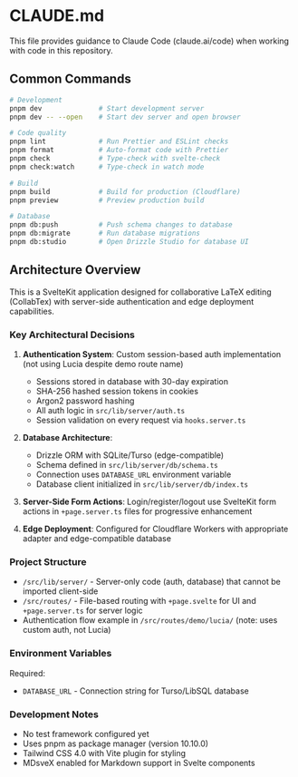 # CLAUDE.md

This file provides guidance to Claude Code (claude.ai/code) when working with code in this repository.

## Common Commands

```bash
# Development
pnpm dev              # Start development server
pnpm dev -- --open    # Start dev server and open browser

# Code quality
pnpm lint             # Run Prettier and ESLint checks
pnpm format           # Auto-format code with Prettier
pnpm check            # Type-check with svelte-check
pnpm check:watch      # Type-check in watch mode

# Build
pnpm build            # Build for production (Cloudflare)
pnpm preview          # Preview production build

# Database
pnpm db:push          # Push schema changes to database
pnpm db:migrate       # Run database migrations
pnpm db:studio        # Open Drizzle Studio for database UI
```

## Architecture Overview

This is a SvelteKit application designed for collaborative LaTeX editing (CollabTex) with server-side authentication and edge deployment capabilities.

### Key Architectural Decisions

1. **Authentication System**: Custom session-based auth implementation (not using Lucia despite demo route name)

   - Sessions stored in database with 30-day expiration
   - SHA-256 hashed session tokens in cookies
   - Argon2 password hashing
   - All auth logic in `src/lib/server/auth.ts`
   - Session validation on every request via `hooks.server.ts`

2. **Database Architecture**:

   - Drizzle ORM with SQLite/Turso (edge-compatible)
   - Schema defined in `src/lib/server/db/schema.ts`
   - Connection uses `DATABASE_URL` environment variable
   - Database client initialized in `src/lib/server/db/index.ts`

3. **Server-Side Form Actions**: Login/register/logout use SvelteKit form actions in `+page.server.ts` files for progressive enhancement

4. **Edge Deployment**: Configured for Cloudflare Workers with appropriate adapter and edge-compatible database

### Project Structure

- `/src/lib/server/` - Server-only code (auth, database) that cannot be imported client-side
- `/src/routes/` - File-based routing with `+page.svelte` for UI and `+page.server.ts` for server logic
- Authentication flow example in `/src/routes/demo/lucia/` (note: uses custom auth, not Lucia)

### Environment Variables

Required:

- `DATABASE_URL` - Connection string for Turso/LibSQL database

### Development Notes

- No test framework configured yet
- Uses pnpm as package manager (version 10.10.0)
- Tailwind CSS 4.0 with Vite plugin for styling
- MDsveX enabled for Markdown support in Svelte components
